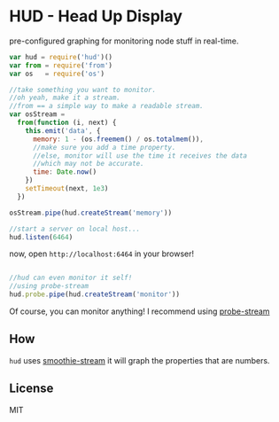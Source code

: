 # HUD - Head Up Display

pre-configured graphing for monitoring node stuff in real-time.

``` js
var hud = require('hud')()
var from = require('from') 
var os   = require('os')

//take something you want to monitor.
//oh yeah, make it a stream.
//from == a simple way to make a readable stream.
var osStream = 
  from(function (i, next) {
    this.emit('data', {
      memory: 1 - (os.freemem() / os.totalmem()),
      //make sure you add a time property.
      //else, monitor will use the time it receives the data
      //which may not be accurate.
      time: Date.now()
    })
    setTimeout(next, 1e3)
  })

osStream.pipe(hud.createStream('memory'))

//start a server on local host...
hud.listen(6464)
```

now, open `http://localhost:6464` in your browser!

``` js

//hud can even monitor it self!
//using probe-stream
hud.probe.pipe(hud.createStream('monitor'))

```

Of course, you can monitor anything!
I recommend using [probe-stream](https://github.com/dominictarr/probe-stream)

## How

`hud` uses [smoothie-stream](https://github.com/dominictarr/smoothie-stream)
it will graph the properties that are numbers.

## License

MIT
